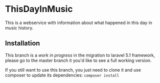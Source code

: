 ThisDayInMusic                                                                                                                            
==============

This is a webservice with information about what happened in this day in music history.

## Installation

This branch is a *work in progress* in the migration to laravel 5.1 framework, please go to the master branch it you'd like to see a full working version.

If you still want to use this branch, you just need to clone it and use composer to update its dependencies:
`composer install`
